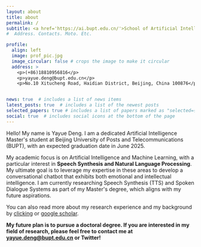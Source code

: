 ```yaml
---
layout: about
title: about
permalink: /
subtitle: <a href='https://ai.bupt.edu.cn/'>School of Artificial Intelligence, Beijing University of Posts and Telecommunications</a>
#  Address. Contacts. Moto. Etc.

profile:
  align: left
  image: prof_pic.jpg
  image_circular: false # crops the image to make it circular
  address: >
    <p>(+86)18810956816</p>
    <p>yayue.deng@bupt.edu.cn</p>
    <p>No.10 Xitucheng Road, Haidian District, Beijing, China 100876</p>


news: true  # includes a list of news items
latest_posts: true  # includes a list of the newest posts
selected_papers: true # includes a list of papers marked as "selected={true}"
social: true  # includes social icons at the bottom of the page
---
```


Hello! My name is Yayue Deng. I am a dedicated Artificial Intelligence Master's student at Beijing University of Posts and Telecommunications (BUPT), with an expected graduation date in June 2025. 

<!-- I have honed my skills in AI algorithms and Python programming, and have a strong foundation in courses such as Natural Language Processing, Machine Learning, Big Data Calculation Methods,Speech Recognition and Synthesis. -->
<!-- My academic journey began at Beijing Language and Culture University (BLCU), where I earned a Bachelor's degree in Language Intelligence and Technology, graduating in the top 6% of my class. My academic achievements have been recognized with first-class scholarships at both institutions. -->

My academic focus is on Artificial Intelligence and Machine Learning, with a particular interest in **Speech Synthesis and Natural Language Processing**. My ultimate goal is to leverage my expertise in these areas to develop a conversational chatbot that exhibits both emotional and intellectual intelligence. I am currently researching Speech Synthesis (TTS) and Spoken Dialogue Systems as part of my Master's degree, which aligns with my future aspirations.

You can also read more about my research experience and my background by [clicking](blog/) or [google scholar](https://scholar.google.com/citations?user=N_iA1hoAAAAJ&hl=zh-CN).

**My future plan is to pursue a doctoral degree. If you are interested in my field of research, please feel free to contact me at yayue.deng@bupt.edu.cn or Twitter!**

<!-- Linkedin -->
<!-- Write your biography here. Tell the world about yourself. Link to your favorite [subreddit](http://reddit.com). You can put a picture in, too. The code is already in, just name your picture `prof_pic.jpg` and put it in the `img/` folder.

Put your address / P.O. box / other info right below your picture. You can also disable any of these elements by editing `profile` property of the YAML header of your `_pages/about.md`. Edit `_bibliography/papers.bib` and Jekyll will render your [publications page](/al-folio/publications/) automatically.

Link to your social media connections, too. This theme is set up to use [Font Awesome icons](http://fortawesome.github.io/Font-Awesome/) and [Academicons](https://jpswalsh.github.io/academicons/), like the ones below. Add your Facebook, Twitter, LinkedIn, Google Scholar, or just disable all of them. -->
